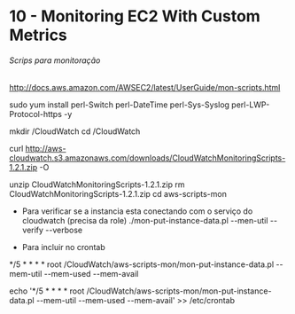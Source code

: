 # 10 - Monitoring EC2 With Custom Metrics

###### Scrips para monitoração

http://docs.aws.amazon.com/AWSEC2/latest/UserGuide/mon-scripts.html

sudo yum install perl-Switch perl-DateTime perl-Sys-Syslog perl-LWP-Protocol-https -y

mkdir /CloudWatch
cd /CloudWatch

curl http://aws-cloudwatch.s3.amazonaws.com/downloads/CloudWatchMonitoringScripts-1.2.1.zip -O

unzip CloudWatchMonitoringScripts-1.2.1.zip
rm CloudWatchMonitoringScripts-1.2.1.zip
cd aws-scripts-mon

 - Para verificar se a instancia esta conectando com o serviço do cloudwatch (precisa da role)
./mon-put-instance-data.pl --men-util --verify --verbose

- Para incluir no crontab

*/5 * * * * root /CloudWatch/aws-scripts-mon/mon-put-instance-data.pl --mem-util --mem-used --mem-avail

echo '*/5 * * * * root /CloudWatch/aws-scripts-mon/mon-put-instance-data.pl --mem-util --mem-used --mem-avail' >> /etc/crontab
